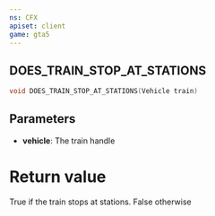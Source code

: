 ```yaml
---
ns: CFX
apiset: client
game: gta5
---
```

## DOES_TRAIN_STOP_AT_STATIONS


```c
void DOES_TRAIN_STOP_AT_STATIONS(Vehicle train)
```

## Parameters
* **vehicle**: The train handle

# Return value
True if the train stops at stations. False otherwise